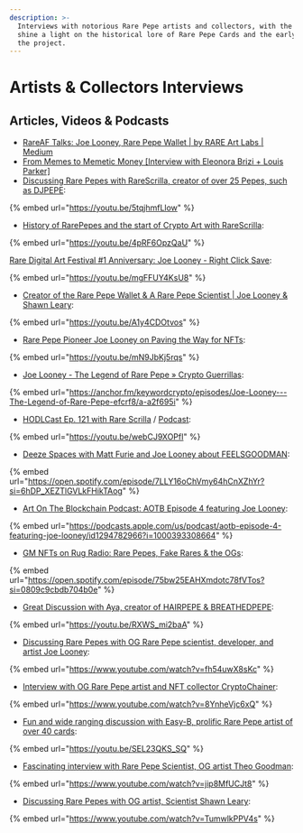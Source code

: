 ```yaml
---
description: >-
  Interviews with notorious Rare Pepe artists and collectors, with the aim to
  shine a light on the historical lore of Rare Pepe Cards and the early days of
  the project.
---
```


# Artists & Collectors Interviews

## Articles, Videos & Podcasts

* [RareAF Talks: Joe Looney, Rare Pepe Wallet | by RARE Art Labs | Medium](https://medium.com/@rareartlabs/rareaf-talks-joe-looney-rare-pepe-wallet-db309924c72b)
* [From Memes to Memetic Money \[Interview with Eleonora Brizi + Louis Parker\]](https://steemit.com/art/@creativecrypto/frommemestomemeticmoneyinterviewwitheleonorabrizilouisparkeroftherarestbook-2wqhpf4a1t)
* [Discussing Rare Pepes with RareScrilla, creator of over 25 Pepes, such as DJPEPE](https://youtu.be/5tqjhmfLlow):&#x20;

{% embed url="https://youtu.be/5tqjhmfLlow" %}

* [History of RarePepes and the start of Crypto Art with RareScrilla](https://www.youtube.com/watch?v=4pRF6OpzQaU):&#x20;

{% embed url="https://youtu.be/4pRF6OpzQaU" %}

[Rare Digital Art Festival #1 Anniversary: Joe Looney - Right Click Save](https://www.rightclicksave.com/article/rare-digital-art-festival-anniversary-joe-looney):

{% embed url="https://youtu.be/mgFFUY4KsU8" %}

* [Creator of the Rare Pepe Wallet & A Rare Pepe Scientist | Joe Looney & Shawn Leary](https://www.youtube.com/watch?v=A1y4CDOtvos\&t=1635s):&#x20;

{% embed url="https://youtu.be/A1y4CDOtvos" %}

* [Rare Pepe Pioneer Joe Looney on Paving the Way for NFTs](https://www.youtube.com/watch?v=mN9JbKj5rqs):&#x20;

{% embed url="https://youtu.be/mN9JbKj5rqs" %}

* [Joe Looney - The Legend of Rare Pepe » Crypto Guerrillas](https://cryptoguerrillas.com/joe-looney-the-legend-of-rare-pepe/):&#x20;

{% embed url="https://anchor.fm/keywordcrypto/episodes/Joe-Looney---The-Legend-of-Rare-Pepe-efcrf8/a-a2f695i" %}

* [HODLCast Ep. 121 with Rare Scrilla](https://www.youtube.com/watch?v=webCJ9XOPfI\&ab\_channel=SashaHodder) / [Podcast](https://open.spotify.com/episode/6tsIGOoAeIeGK4Q44DDkeL?si=5ca3f732906a4a8d):&#x20;

{% embed url="https://youtu.be/webCJ9XOPfI" %}

* [Deeze Spaces with Matt Furie and Joe Looney about FEELSGOODMAN](https://open.spotify.com/episode/7LLY16oChVmy64hCnXZhYr?si=7476abeb2cb94ba5):

{% embed url="https://open.spotify.com/episode/7LLY16oChVmy64hCnXZhYr?si=6hDP_XEZTlGVLkFHikTAog" %}

* [Art On The Blockchain Podcast: AOTB Episode 4 featuring Joe Looney](https://itunes.apple.com/us/podcast/art-on-the-blockchain-podcast/id1294782966?):

{% embed url="https://podcasts.apple.com/us/podcast/aotb-episode-4-featuring-joe-looney/id1294782966?i=1000393308664" %}

* [GM NFTs on Rug Radio: Rare Pepes, Fake Rares & the OGs](https://open.spotify.com/episode/75bw25EAHXmdotc78fVTos?si=e3a99dc8a0a94893):

{% embed url="https://open.spotify.com/episode/75bw25EAHXmdotc78fVTos?si=0809c9cbdb704b0e" %}

* [Great Discussion with Aya, creator of HAIRPEPE & BREATHEDPEPE](https://youtu.be/RXWS\_mi2baA):

{% embed url="https://youtu.be/RXWS_mi2baA" %}

* [Discussing Rare Pepes with OG Rare Pepe scientist, developer, and artist Joe Looney](https://www.youtube.com/watch?v=fh54uwX8sKc):

{% embed url="https://www.youtube.com/watch?v=fh54uwX8sKc" %}

* [Interview with OG Rare Pepe artist and NFT collector CryptoChainer](https://www.youtube.com/watch?v=8YnheVjc6xQ):&#x20;

{% embed url="https://www.youtube.com/watch?v=8YnheVjc6xQ" %}

* [Fun and wide ranging discussion with Easy-B, prolific Rare Pepe artist of over 40 cards](https://youtu.be/SEL23QKS\_SQ):&#x20;

{% embed url="https://youtu.be/SEL23QKS_SQ" %}

* [Fascinating interview with Rare Pepe Scientist, OG artist Theo Goodman](https://www.youtube.com/watch?v=jip8MfUCJt8):&#x20;

{% embed url="https://www.youtube.com/watch?v=jip8MfUCJt8" %}

* [Discussing Rare Pepes with OG artist, Scientist Shawn Leary](https://www.youtube.com/watch?v=TumwlkPPV4s):&#x20;

{% embed url="https://www.youtube.com/watch?v=TumwlkPPV4s" %}
